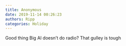 ```yaml
---
title: Anonymous
date: 2019-11-14 00:26:23
authors: Ripp
categories: Holiday
---
```


 Good thing Big Al doesn’t do radio?  That gulley is tough